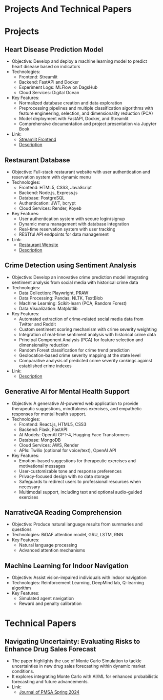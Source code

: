 # Projects And Technical Papers


# Projects

## Heart Disease Prediction Model
- Objective: Develop and deploy a machine learning model to predict heart disease based on indicators
- Technologies:
  - Frontend: Streamlit
  - Backend: FastAPI and Docker
  - Experiment Logs: MLFlow on DagsHub 
  - Cloud Services: Digital Ocean
- Key Features:
  - Normalized database creation and data exploration
  - Preprocessing pipelines and multiple classification algorithms with feature engineering, selection, and dimensionality reduction (PCA)
  - Model deployment with FastAPI, Docker, and Streamlit
  - Comprehensive documentation and project presentation via Jupyter Book
- Link: 
  - [Streamlit Frontend](https://apprender-ghfqkbcthxbxrfdgcomw23.streamlit.app/)
  - [Description](https://varunnn789.github.io/Heart-Disease-Prediction/index.html)

## Restaurant Database
- Objective: Full-stack restaurant website with user authentication and reservation system with dynamic menu
- Technologies:
  - Frontend: HTML5, CSS3, JavaScript
  - Backend: Node.js, Express.js
  - Database: PostgreSQL
  - Authentication: JWT, bcrypt
  - Cloud Services: Render, Koyeb
- Key Features:
  - User authentication system with secure login/signup
  - Dynamic menu management with database integration
  - Real-time reservation system with user tracking
  - RESTful API endpoints for data management
- Link: 
  - [Restaurant Website](https://restaurant-frontend-gn13.onrender.com/#reservations)
  - [Description](https://varunnn789.github.io/restaurant-website/)

## Crime Detection using Sentiment Analysis
- Objective: Develop an innovative crime prediction model integrating sentiment analysis from social media with historical crime data
- Technologies:
  - Data Collection: Playwright, PRAW
  - Data Processing: Pandas, NLTK, TextBlob
  - Machine Learning: Scikit-learn (PCA, Random Forest)
  - Data Visualization: Matplotlib
- Key Features:
  - Automated extraction of crime-related social media data from Twitter and Reddit
  - Custom sentiment scoring mechanism with crime severity weighting
  - Integration of real-time sentiment analysis with historical crime data
  - Principal Component Analysis (PCA) for feature selection and dimensionality reduction
  - Random Forest classification for crime trend prediction
  - Geolocation-based crime severity mapping at the state level
  - Comparative analysis of predicted crime severity rankings against established crime indexes
- Link:
  - [Description](https://varunnn789.github.io/Crime-Detection-Using-Sentiment/)

## Generative AI for Mental Health Support
- Objective: A generative AI-powered web application to provide therapeutic suggestions, mindfulness exercises, and empathetic responses for mental health support.
- Technologies:
  - Frontend: React.js, HTML5, CSS3
  - Backend: Flask, FastAPI
  - AI Models: OpenAI GPT-4, Hugging Face Transformers
  - Database: MongoDB
  - Cloud Services: AWS, Render
  - APIs: Twilio (optional for voice/text), OpenAI API
- Key Features:
  - Emotion-based suggestions for therapeutic exercises and motivational messages
  - User-customizable tone and response preferences
  - Privacy-focused design with no data storage
  - Safeguards to redirect users to professional resources when necessary
  - Multimodal support, including text and optional audio-guided exercises

## NarrativeQA Reading Comprehension
- Objective: Produce natural language results from summaries and questions
- Technologies: BiDAF attention model, GRU, LSTM, RNN
- Key Features:
  - Natural language processing
  - Advanced attention mechanisms

## Machine Learning for Indoor Navigation
- Objective: Assist vision-impaired individuals with indoor navigation
- Technologies: Reinforcement Learning, DeepMind lab, Q-learning algorithm
- Key Features:
  - Simulated agent navigation
  - Reward and penalty calibration

# Technical Papers

## Navigating Uncertainty: Evaluating Risks to Enhance Drug Sales Forecast
- The paper highlights the use of Monte Carlo Simulation to tackle uncertainties in new drug sales forecasting within dynamic market conditions.
- It explores integrating Monte Carlo with AI/ML for enhanced probabilistic forecasting and future advancements.
- Link: 
  - [Journal of PMSA Spring 2024](https://www.pmsa.org/_resources/documents/journal/Journal-of-PMSA-Spring-2024.pdf)
